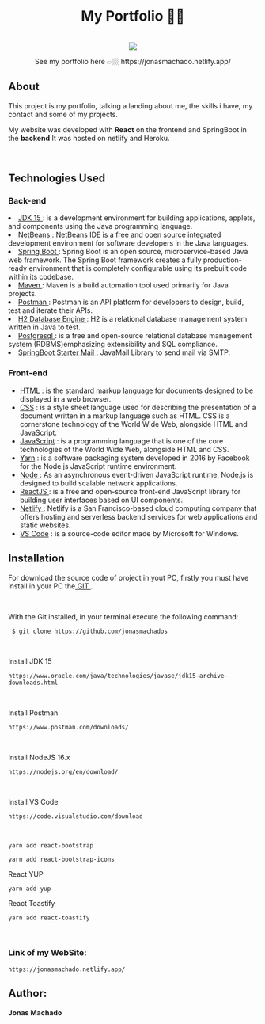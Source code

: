 <h1 align="center">My Portfolio 🧑‍💻  </h1>

<p align="center">
  <br>
	<img src="https://user-images.githubusercontent.com/67349235/203625868-fb2784c7-4c08-4e29-b07f-a1ff941d4f6f.png">
</p>
<p align="center">See my portfolio here 👉🏼 https://jonasmachado.netlify.app/</p>

<h2>About</h2>

<p>This project is my portfolio, talking a landing about me, the skills i have, my contact and some of my projects.
<br>
<p>My website was developed with <b>React</b> on the frontend and SpringBoot in the <b>backend</b> It was hosted on netlify and Heroku. </p>
<br>

<h2> Technologies Used</h2>
  <h3> Back-end </h3>
  <u1>
	<li><a href="https://www.oracle.com/br/java/technologies/javase-jdk15-downloads.html"> JDK 15 </a> : is a development environment for building applications, applets, and components using the Java programming language. </li>
	 <li><a href="https://netbeans.apache.org/download/index.html"> NetBeans</a> : NetBeans IDE is a free and open source integrated development environment for software developers in the Java languages. </li>
	<li><a href="https://spring.io/"> Spring Boot </a> : Spring Boot is an open source, microservice-based Java web framework. The Spring Boot framework creates a fully production-ready environment that is completely configurable using its prebuilt code within its codebase.</li>
	<li><a href="https://maven.apache.org/"> Maven </a> : Maven is a build automation tool used primarily for Java projects.</li>
	<li><a href="https://www.postman.com/downloads/"> Postman </a> : Postman is an API platform for developers to design, build, test and iterate their APIs. </li>
	 <li><a href="https://www.h2database.com/html/main.htmls/"> H2 Database Engine </a> : H2 is a relational database management system written in Java to test. </li>
	<li><a href="https://www.postgresql.org/"> Postgresql </a> : is a free and open-source relational database management system (RDBMS)emphasizing extensibility and SQL compliance. </li>
	<li><a href="https://mvnrepository.com/artifact/org.springframework.boot/spring-boot-starter-mail"> SpringBoot Starter Mail </a> : JavaMail Library to send mail via SMTP.</li>
	
  </ul>
  	
 <h3>Front-end </h3>
 <ul>
	</li>
	<li><a href="https://developer.mozilla.org/pt-BR/docs/Web/HTML"> HTML</a> :  is the standard markup language for documents designed to be displayed in a web browser. </li>
	<li><a href="https://developer.mozilla.org/pt-BR/docs/Web/CSS"> CSS</a> : is a style sheet language used for describing the presentation of a document written in a markup language such as HTML. CSS is a cornerstone technology of the World Wide Web, alongside HTML and JavaScript. </li>
	<li><a href="https://developer.mozilla.org/ptBR/docs/Web/JavaScript"> JavaScript</a> : is a programming language that is one of the core technologies of the World Wide Web, alongside HTML and CSS. </li>
	<li><a href="https://yarnpkg.com/"> Yarn</a> : is a software packaging system developed in 2016 by Facebook for the Node.js JavaScript runtime environment. </li>
	<li><a href="https://nodejs.org/"> Node </a> : As an asynchronous event-driven JavaScript runtime, Node.js is designed to build scalable network applications. </li>
	<li><a href="https://reactjs.org/"> ReactJS </a> : is a free and open-source front-end JavaScript library for building user interfaces based on UI components. </li>
	<li><a href="https://www.netlify.com/"> Netlify </a> : Netlify is a San Francisco-based cloud computing company that offers hosting and serverless backend services for web applications and static websites. </li>
	<li><a href="https://code.visualstudio.com/"> VS Code</a> : is a source-code editor made by Microsoft for Windows. </li>
</ul>

<h2>Installation </h2>

<p>For download the source code of project in yout PC, firstly you must have install in your PC the<a href="https://git-scm.com/"> GIT </a>.</p>
<br>
<p>With the Git installed, in your terminal execute the following command:</p>

```
 $ git clone https://github.com/jonasmachados
```

<br>

<p>Install JDK 15</p>

```
https://www.oracle.com/java/technologies/javase/jdk15-archive-downloads.html
```

<br>

<p>Install Postman </p>

```
https://www.postman.com/downloads/
```

<br>

<p>Install NodeJS 16.x </p>

```
https://nodejs.org/en/download/
```

<br>

<p>Install VS Code </p>

```
https://code.visualstudio.com/download
```

<br>
<p> </p>

```
yarn add react-bootstrap
```

<p> </p>

```
yarn add react-bootstrap-icons
```

<p>React YUP</p>

```
yarn add yup
```
<p>React Toastify</p>

```
yarn add react-toastify
```

<br>
<h3>Link of my WebSite: </h3>

```
https://jonasmachado.netlify.app/
```

<h2> Author: </h2>
 <b> Jonas Machado</b>
